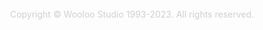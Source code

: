 
<br><br><br><br><br>
<center><font color="#D0D0D0">Copyright © Wooloo Studio 1993-2023.  All rights reserved.</font></center>
